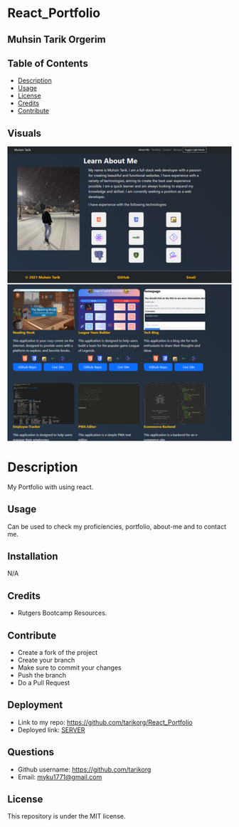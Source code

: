 # React_Portfolio

## Muhsin Tarik Orgerim

  ## Table of Contents
  - [Description](#description)
  - [Usage](#usage)
  - [License](#license)
  - [Credits](#credits)
  - [Contribute](#contribute)
  


  ## Visuals
  <img src="Images/i1.png">
  <img src="Images/i2.png">
 

  # Description
  My Portfolio with using react.


  ## Usage
  Can be used to check my proficiencies, portfolio, about-me  and to contact me.
  ## Installation
  N/A

  ## Credits
  - Rutgers Bootcamp Resources.

  ## Contribute
  - Create a fork of the project
  - Create your branch
  - Make sure to commit your changes
  - Push the branch
  - Do a Pull Request

  ## Deployment
  - Link to my repo: https://github.com/tarikorg/React_Portfolio
  - Deployed link: [SERVER](https://serene-brook-59865-8a890474ee8a.herokuapp.com/)
   
  ## Questions
  - Github username: https://github.com/tarikorg
  - Email: myku1771@gmail.com


  ## License
  This repository is under the MIT license.
